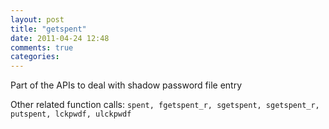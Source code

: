 ```yaml
---
layout: post
title: "getspent"
date: 2011-04-24 12:48
comments: true
categories: 
---
```


Part of the APIs to deal with shadow password file entry


Other related function calls: ```spent, fgetspent_r, sgetspent, sgetspent_r, putspent, lckpwdf, ulckpwdf```

